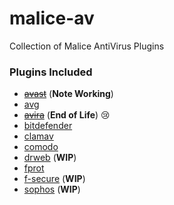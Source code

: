 malice-av
=========

Collection of Malice AntiVirus Plugins

### Plugins Included

-	~~[avast](https://github.com/maliceio/malice-av/blob/master/avast/README.md)~~ (**Note Working**)
-	[avg](https://github.com/maliceio/malice-av/blob/master/avg/README.md)
-	~~[avira](https://github.com/maliceio/malice-av/blob/master/avg/README.md)~~ (**End of Life**) :cry:
-	[bitdefender](https://github.com/maliceio/malice-av/blob/master/bitdefender/README.md)
-	[clamav](https://github.com/maliceio/malice-av/blob/master/clamav/README.md)
-	[comodo](https://github.com/maliceio/malice-av/blob/master/comodo/README.md)
-	[drweb](https://github.com/maliceio/malice-av/blob/master/drweb/README.md) (**WIP**)
-	[fprot](https://github.com/maliceio/malice-av/blob/master/fprot/README.md)
-	[f-secure](https://github.com/maliceio/malice-av/blob/master/f-secure/README.md) (**WIP**)
-	[sophos](https://github.com/maliceio/malice-av/blob/master/sophos/README.md) (**WIP**)
